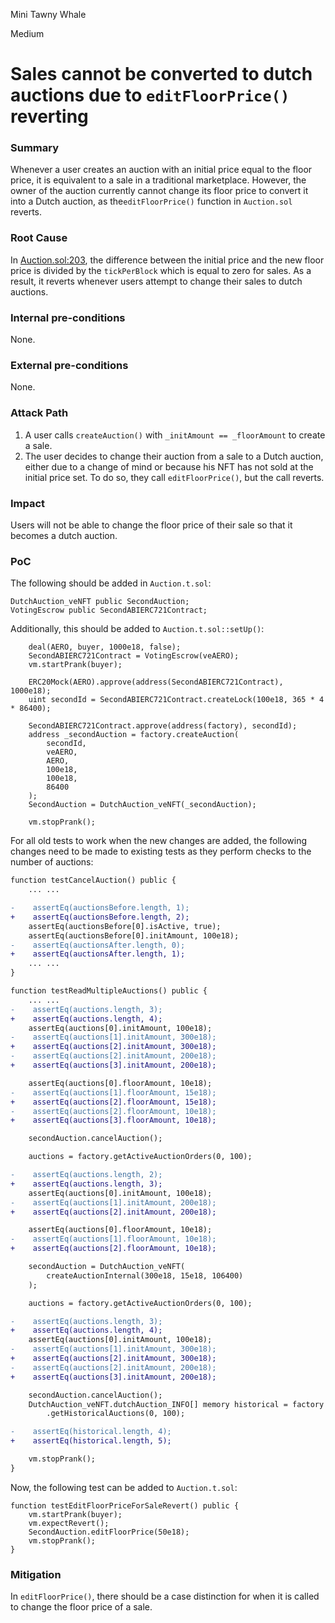 Mini Tawny Whale

Medium

# Sales cannot be converted to dutch auctions due to `editFloorPrice()` reverting

### Summary

Whenever a user creates an auction with an initial price equal to the floor price, it is equivalent to a sale in a traditional marketplace. However, the owner of the auction currently cannot change its floor price to convert it into a Dutch auction, as the`editFloorPrice()` function in `Auction.sol` reverts.

### Root Cause

In [Auction.sol:203](https://github.com/sherlock-audit/2024-11-debita-finance-v3/blob/1465ba6884c4cc44f7fc28e51f792db346ab1e33/Debita-V3-Contracts/contracts/auctions/Auction.sol#L203-L204), the difference between the initial price and the new floor price is divided by the `tickPerBlock` which is equal to zero for sales.
As a result, it reverts whenever users attempt to change their sales to dutch auctions.

### Internal pre-conditions

None.

### External pre-conditions

None.

### Attack Path

1. A user calls `createAuction()` with `_initAmount == _floorAmount` to create a sale.
2. The user decides to change their auction from a sale to a Dutch auction, either due to a change of mind or because his NFT has not sold at the initial price set. To do so, they call `editFloorPrice()`, but the call reverts.

### Impact

Users will not be able to change the floor price of their sale so that it becomes a dutch auction.

### PoC

The following should be added in `Auction.t.sol`:

```solidity
DutchAuction_veNFT public SecondAuction;
VotingEscrow public SecondABIERC721Contract;
```

Additionally, this should be added to `Auction.t.sol::setUp()`:

```solidity
    deal(AERO, buyer, 1000e18, false);
    SecondABIERC721Contract = VotingEscrow(veAERO);
    vm.startPrank(buyer);

    ERC20Mock(AERO).approve(address(SecondABIERC721Contract), 1000e18);
    uint secondId = SecondABIERC721Contract.createLock(100e18, 365 * 4 * 86400);
        
    SecondABIERC721Contract.approve(address(factory), secondId);
    address _secondAuction = factory.createAuction(
        secondId,
        veAERO,
        AERO,
        100e18,
        100e18,
        86400
    );
    SecondAuction = DutchAuction_veNFT(_secondAuction);
        
    vm.stopPrank();
```

For all old tests to work when the new changes are added, the following changes need to be made to existing tests as they perform checks to the number of auctions:

```diff
function testCancelAuction() public {
    ... ...

-    assertEq(auctionsBefore.length, 1);
+    assertEq(auctionsBefore.length, 2);
    assertEq(auctionsBefore[0].isActive, true);
    assertEq(auctionsBefore[0].initAmount, 100e18);
-    assertEq(auctionsAfter.length, 0);
+    assertEq(auctionsAfter.length, 1);
    ... ...
}
```

```diff
function testReadMultipleAuctions() public {
    ... ...
-    assertEq(auctions.length, 3);
+    assertEq(auctions.length, 4);
    assertEq(auctions[0].initAmount, 100e18);
-    assertEq(auctions[1].initAmount, 300e18);
+    assertEq(auctions[2].initAmount, 300e18);
-    assertEq(auctions[2].initAmount, 200e18);
+    assertEq(auctions[3].initAmount, 200e18);

    assertEq(auctions[0].floorAmount, 10e18);
-    assertEq(auctions[1].floorAmount, 15e18);
+    assertEq(auctions[2].floorAmount, 15e18);
-    assertEq(auctions[2].floorAmount, 10e18);
+    assertEq(auctions[3].floorAmount, 10e18);

    secondAuction.cancelAuction();

    auctions = factory.getActiveAuctionOrders(0, 100);

-    assertEq(auctions.length, 2);
+    assertEq(auctions.length, 3);
    assertEq(auctions[0].initAmount, 100e18);
-    assertEq(auctions[1].initAmount, 200e18);
+    assertEq(auctions[2].initAmount, 200e18);

    assertEq(auctions[0].floorAmount, 10e18);
-    assertEq(auctions[1].floorAmount, 10e18);
+    assertEq(auctions[2].floorAmount, 10e18);

    secondAuction = DutchAuction_veNFT(
        createAuctionInternal(300e18, 15e18, 106400)
    );

    auctions = factory.getActiveAuctionOrders(0, 100);

-    assertEq(auctions.length, 3);
+    assertEq(auctions.length, 4);
    assertEq(auctions[0].initAmount, 100e18);
-    assertEq(auctions[1].initAmount, 300e18);
+    assertEq(auctions[2].initAmount, 300e18);
-    assertEq(auctions[2].initAmount, 200e18);
+    assertEq(auctions[3].initAmount, 200e18);

    secondAuction.cancelAuction();
    DutchAuction_veNFT.dutchAuction_INFO[] memory historical = factory
        .getHistoricalAuctions(0, 100);

-    assertEq(historical.length, 4);
+    assertEq(historical.length, 5);

    vm.stopPrank();
}
```

Now, the following test can be added to `Auction.t.sol`:
```solidity
function testEditFloorPriceForSaleRevert() public {
    vm.startPrank(buyer);
    vm.expectRevert();
    SecondAuction.editFloorPrice(50e18);
    vm.stopPrank();
}
```

### Mitigation

In `editFloorPrice()`, there should be a case distinction for when it is called to change the floor price of a sale.